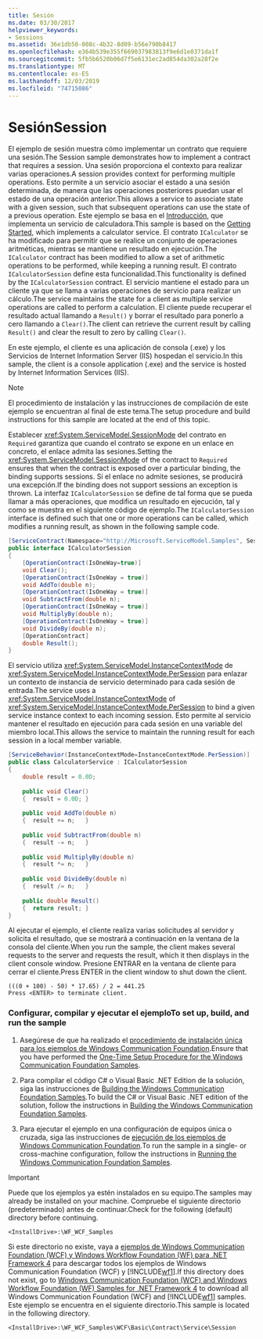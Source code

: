 ```yaml
---
title: Sesión
ms.date: 03/30/2017
helpviewer_keywords:
- Sessions
ms.assetid: 36e1db50-008c-4b32-8d09-b56e790b8417
ms.openlocfilehash: e364b539e355f669037983813f9e6d1e0371da1f
ms.sourcegitcommit: 5fb5b6520b06d7f5e6131ec2ad854da302a28f2e
ms.translationtype: MT
ms.contentlocale: es-ES
ms.lasthandoff: 12/03/2019
ms.locfileid: "74715086"
---
```

# <a name="session"></a><span data-ttu-id="0d985-102">Sesión</span><span class="sxs-lookup"><span data-stu-id="0d985-102">Session</span></span>
<span data-ttu-id="0d985-103">El ejemplo de sesión muestra cómo implementar un contrato que requiere una sesión.</span><span class="sxs-lookup"><span data-stu-id="0d985-103">The Session sample demonstrates how to implement a contract that requires a session.</span></span> <span data-ttu-id="0d985-104">Una sesión proporciona el contexto para realizar varias operaciones.</span><span class="sxs-lookup"><span data-stu-id="0d985-104">A session provides context for performing multiple operations.</span></span> <span data-ttu-id="0d985-105">Esto permite a un servicio asociar el estado a una sesión determinada, de manera que las operaciones posteriores puedan usar el estado de una operación anterior.</span><span class="sxs-lookup"><span data-stu-id="0d985-105">This allows a service to associate state with a given session, such that subsequent operations can use the state of a previous operation.</span></span> <span data-ttu-id="0d985-106">Este ejemplo se basa en el [Introducción](../../../../docs/framework/wcf/samples/getting-started-sample.md), que implementa un servicio de calculadora.</span><span class="sxs-lookup"><span data-stu-id="0d985-106">This sample is based on the [Getting Started](../../../../docs/framework/wcf/samples/getting-started-sample.md), which implements a calculator service.</span></span> <span data-ttu-id="0d985-107">El contrato `ICalculator` se ha modificado para permitir que se realice un conjunto de operaciones aritméticas, mientras se mantiene un resultado en ejecución.</span><span class="sxs-lookup"><span data-stu-id="0d985-107">The `ICalculator` contract has been modified to allow a set of arithmetic operations to be performed, while keeping a running result.</span></span> <span data-ttu-id="0d985-108">El contrato `ICalculatorSession` define esta funcionalidad.</span><span class="sxs-lookup"><span data-stu-id="0d985-108">This functionality is defined by the `ICalculatorSession` contract.</span></span> <span data-ttu-id="0d985-109">El servicio mantiene el estado para un cliente ya que se llama a varias operaciones de servicio para realizar un cálculo.</span><span class="sxs-lookup"><span data-stu-id="0d985-109">The service maintains the state for a client as multiple service operations are called to perform a calculation.</span></span> <span data-ttu-id="0d985-110">El cliente puede recuperar el resultado actual llamando a `Result()` y borrar el resultado para ponerlo a cero llamando a `Clear()`.</span><span class="sxs-lookup"><span data-stu-id="0d985-110">The client can retrieve the current result by calling `Result()` and clear the result to zero by calling `Clear()`.</span></span>  
  
 <span data-ttu-id="0d985-111">En este ejemplo, el cliente es una aplicación de consola (.exe) y los Servicios de Internet Information Server (IIS) hospedan el servicio.</span><span class="sxs-lookup"><span data-stu-id="0d985-111">In this sample, the client is a console application (.exe) and the service is hosted by Internet Information Services (IIS).</span></span>  
  
> [!NOTE]
> <span data-ttu-id="0d985-112">El procedimiento de instalación y las instrucciones de compilación de este ejemplo se encuentran al final de este tema.</span><span class="sxs-lookup"><span data-stu-id="0d985-112">The setup procedure and build instructions for this sample are located at the end of this topic.</span></span>  
  
 <span data-ttu-id="0d985-113">Establecer <xref:System.ServiceModel.SessionMode> del contrato en `Required` garantiza que cuando el contrato se expone en un enlace en concreto, el enlace admita las sesiones.</span><span class="sxs-lookup"><span data-stu-id="0d985-113">Setting the <xref:System.ServiceModel.SessionMode> of the contract to `Required` ensures that when the contract is exposed over a particular binding, the binding supports sessions.</span></span> <span data-ttu-id="0d985-114">Si el enlace no admite sesiones, se producirá una excepción.</span><span class="sxs-lookup"><span data-stu-id="0d985-114">If the binding does not support sessions an exception is thrown.</span></span> <span data-ttu-id="0d985-115">La interfaz `ICalculatorSession` se define de tal forma que se pueda llamar a más operaciones, que modifica un resultado en ejecución, tal y como se muestra en el siguiente código de ejemplo.</span><span class="sxs-lookup"><span data-stu-id="0d985-115">The `ICalculatorSession` interface is defined such that one or more operations can be called, which modifies a running result, as shown in the following sample code.</span></span>  
  
```csharp
[ServiceContract(Namespace="http://Microsoft.ServiceModel.Samples", SessionMode=SessionMode.Required)]  
public interface ICalculatorSession  
{  
    [OperationContract(IsOneWay=true)]  
    void Clear();  
    [OperationContract(IsOneWay = true)]  
    void AddTo(double n);  
    [OperationContract(IsOneWay = true)]  
    void SubtractFrom(double n);  
    [OperationContract(IsOneWay = true)]  
    void MultiplyBy(double n);  
    [OperationContract(IsOneWay = true)]  
    void DivideBy(double n);  
    [OperationContract]  
    double Result();  
}  
```  
  
 <span data-ttu-id="0d985-116">El servicio utiliza <xref:System.ServiceModel.InstanceContextMode> de <xref:System.ServiceModel.InstanceContextMode.PerSession> para enlazar un contexto de instancia de servicio determinado para cada sesión de entrada.</span><span class="sxs-lookup"><span data-stu-id="0d985-116">The service uses a <xref:System.ServiceModel.InstanceContextMode> of <xref:System.ServiceModel.InstanceContextMode.PerSession> to bind a given service instance context to each incoming session.</span></span> <span data-ttu-id="0d985-117">Esto permite al servicio mantener el resultado en ejecución para cada sesión en una variable del miembro local.</span><span class="sxs-lookup"><span data-stu-id="0d985-117">This allows the service to maintain the running result for each session in a local member variable.</span></span>  
  
```csharp
[ServiceBehavior(InstanceContextMode=InstanceContextMode.PerSession)]  
public class CalculatorService : ICalculatorSession  
{  
    double result = 0.0D;  
  
    public void Clear()  
    {  result = 0.0D; }  
  
    public void AddTo(double n)  
    {  result += n;   }  
  
    public void SubtractFrom(double n)  
    {  result -= n;   }  
  
    public void MultiplyBy(double n)  
    {  result *= n;   }  
  
    public void DivideBy(double n)  
    {  result /= n;   }  
  
    public double Result()  
    {  return result; }  
}  
```  
  
 <span data-ttu-id="0d985-118">Al ejecutar el ejemplo, el cliente realiza varias solicitudes al servidor y solicita el resultado, que se mostrará a continuación en la ventana de la consola del cliente.</span><span class="sxs-lookup"><span data-stu-id="0d985-118">When you run the sample, the client makes several requests to the server and requests the result, which it then displays in the client console window.</span></span> <span data-ttu-id="0d985-119">Presione ENTRAR en la ventana de cliente para cerrar el cliente.</span><span class="sxs-lookup"><span data-stu-id="0d985-119">Press ENTER in the client window to shut down the client.</span></span>  
  
```console  
(((0 + 100) - 50) * 17.65) / 2 = 441.25  
Press <ENTER> to terminate client.  
```  
  
### <a name="to-set-up-build-and-run-the-sample"></a><span data-ttu-id="0d985-120">Configurar, compilar y ejecutar el ejemplo</span><span class="sxs-lookup"><span data-stu-id="0d985-120">To set up, build, and run the sample</span></span>  
  
1. <span data-ttu-id="0d985-121">Asegúrese de que ha realizado el [procedimiento de instalación única para los ejemplos de Windows Communication Foundation](../../../../docs/framework/wcf/samples/one-time-setup-procedure-for-the-wcf-samples.md).</span><span class="sxs-lookup"><span data-stu-id="0d985-121">Ensure that you have performed the [One-Time Setup Procedure for the Windows Communication Foundation Samples](../../../../docs/framework/wcf/samples/one-time-setup-procedure-for-the-wcf-samples.md).</span></span>  
  
2. <span data-ttu-id="0d985-122">Para compilar el código C# o Visual Basic .NET Edition de la solución, siga las instrucciones de [Building the Windows Communication Foundation Samples](../../../../docs/framework/wcf/samples/building-the-samples.md).</span><span class="sxs-lookup"><span data-stu-id="0d985-122">To build the C# or Visual Basic .NET edition of the solution, follow the instructions in [Building the Windows Communication Foundation Samples](../../../../docs/framework/wcf/samples/building-the-samples.md).</span></span>  
  
3. <span data-ttu-id="0d985-123">Para ejecutar el ejemplo en una configuración de equipos única o cruzada, siga las instrucciones de [ejecución de los ejemplos de Windows Communication Foundation](../../../../docs/framework/wcf/samples/running-the-samples.md).</span><span class="sxs-lookup"><span data-stu-id="0d985-123">To run the sample in a single- or cross-machine configuration, follow the instructions in [Running the Windows Communication Foundation Samples](../../../../docs/framework/wcf/samples/running-the-samples.md).</span></span>  
  
> [!IMPORTANT]
> <span data-ttu-id="0d985-124">Puede que los ejemplos ya estén instalados en su equipo.</span><span class="sxs-lookup"><span data-stu-id="0d985-124">The samples may already be installed on your machine.</span></span> <span data-ttu-id="0d985-125">Compruebe el siguiente directorio (predeterminado) antes de continuar.</span><span class="sxs-lookup"><span data-stu-id="0d985-125">Check for the following (default) directory before continuing.</span></span>  
>   
> `<InstallDrive>:\WF_WCF_Samples`  
>   
> <span data-ttu-id="0d985-126">Si este directorio no existe, vaya a [ejemplos de Windows Communication Foundation (WCF) y Windows Workflow Foundation (WF) para .NET Framework 4](https://www.microsoft.com/download/details.aspx?id=21459) para descargar todos los ejemplos de Windows Communication Foundation (WCF) y [!INCLUDE[wf1](../../../../includes/wf1-md.md)].</span><span class="sxs-lookup"><span data-stu-id="0d985-126">If this directory does not exist, go to [Windows Communication Foundation (WCF) and Windows Workflow Foundation (WF) Samples for .NET Framework 4](https://www.microsoft.com/download/details.aspx?id=21459) to download all Windows Communication Foundation (WCF) and [!INCLUDE[wf1](../../../../includes/wf1-md.md)] samples.</span></span> <span data-ttu-id="0d985-127">Este ejemplo se encuentra en el siguiente directorio.</span><span class="sxs-lookup"><span data-stu-id="0d985-127">This sample is located in the following directory.</span></span>  
>   
> `<InstallDrive>:\WF_WCF_Samples\WCF\Basic\Contract\Service\Session`  
